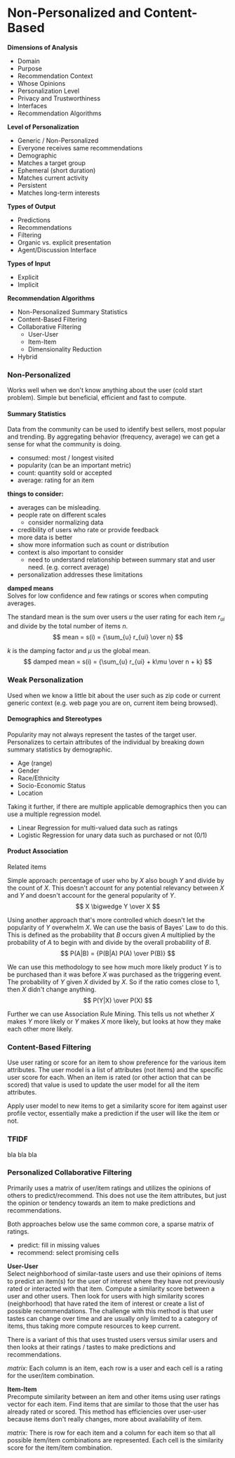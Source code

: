 # Non-Personalized and Content-Based

**Dimensions of Analysis**
- Domain
- Purpose
- Recommendation Context
- Whose Opinions
- Personalization Level
- Privacy and Trustworthiness
- Interfaces
- Recommendation Algorithms

**Level of Personalization**
- Generic / Non-Personalized
- Everyone receives same recommendations
- Demographic
- Matches a target group
- Ephemeral (short duration)
- Matches current activity
- Persistent
- Matches long-term interests

**Types of Output**
- Predictions
- Recommendations
- Filtering
- Organic vs. explicit presentation
- Agent/Discussion Interface

**Types of Input**
- Explicit
- Implicit

**Recommendation Algorithms**
- Non-Personalized Summary Statistics
- Content-Based Filtering
- Collaborative Filtering
  - User-User
  - Item-Item
  - Dimensionality Reduction
- Hybrid

### Non-Personalized
Works well when we don't know anything about the user (cold start problem).  Simple but beneficial, efficient and fast to compute.

#### Summary Statistics
Data from the community can be used to identify best sellers, most popular and trending.  By aggregating behavior (frequency, average) we can get a sense for what the community is doing.

- consumed: most / longest visited
- popularity (can be an important metric)
- count: quantity sold or accepted
- average: rating for an item

__things to consider:__
- averages can be misleading.
- people rate on different scales
    - consider normalizing data  
- credibility of users who rate or provide feedback
- more data is better
- show more information such as count or distribution
- context is also important to consider
    - need to understand relationship between summary stat and user need. (e.g. correct average)
- personalization addresses these limitations

__damped means__  
Solves for low confidence and few ratings or scores when computing averages.

The standard mean is the sum over users $u$ the user rating for each item $r_{ui}$ and divide by the total number of items $n$.
$$
mean = s(i) = {\sum_{u} r_{ui} \over n}
$$

$k$ is the damping factor and $\mu$ us the global mean.
$$
damped mean = s(i) = {\sum_{u} r_{ui} + k\mu \over n + k}
$$

### Weak Personalization
Used when we know a little bit about the user such as zip code or current generic context (e.g. web page you are on, current item being browsed).

#### Demographics and Stereotypes
Popularity may not always represent the tastes of the target user.  Personalizes to certain attributes of the individual by breaking down summary statistics by demographic.
- Age (range)
- Gender
- Race/Ethnicity
- Socio-Economic Status
- Location

Taking it further, if there are multiple applicable demographics then you can use a multiple regression model.
- Linear Regression for multi-valued data such as ratings
- Logistic Regression for unary data such as purchased or not (0/1)

#### Product Association
Related items

Simple approach: percentage of user who by $X$ also bough $Y$ and divide by the count of $X$.  This doesn't account for any potential relevancy between $X$ and $Y$ and doesn't account for the general popularity of $Y$.
$$
X \bigwedge Y \over X
$$

Using another approach that's more controlled which doesn't let the popularity of $Y$ overwhelm $X$.  We can use the basis of Bayes' Law to do this.  This is defined as the probability that $B$ occurs given $A$ multiplied by the probability of $A$ to begin with and divide by the overall probability of $B$.
$$
P(A|B) = {P(B|A) P(A) \over P(B)}
$$

We can use this methodology to see how much more likely product $Y$ is to be purchased than it was before $X$ was purchased as the triggering event. The probability of $Y$ given $X$ divided by $X$.  So if the ratio comes close to 1, then $X$ didn't change anything.
$$
P(Y|X) \over P(X)
$$

Further we can use Association Rule Mining. This tells us not whether $X$ makes $Y$ more likely or $Y$ makes $X$ more likely, but looks at how they make each other more likely.

### Content-Based Filtering
Use user rating or score for an item to show preference for the various item attributes.  The user model is a list of attributes (not items) and the specific user score for each.  When an item is rated (or other action that can be scored) that value is used to update the user model for all the item attributes.

Apply user model to new items to get a similarity score for item against user profile vector, essentially make a prediction if the user will like the item or not.

### TFIDF
bla bla bla

[//]: # (this section may need to move to another document)

### Personalized Collaborative Filtering
Primarily uses a matrix of user/item ratings and utilizes the opinions of others to predict/recommend.  This does not use the item attributes, but just the opinion or tendency towards an item to make predictions and recommendations.

Both approaches below use the same common core, a sparse matrix of ratings.
- predict: fill in missing values
- recommend: select promising cells

__User-User__  
Select neighborhood of similar-taste users and use their opinions of items to predict an item(s) for the user of interest where they have not previously rated or interacted with that item. Compute a similarity score between a user and other users. Then look for users with high similarity scores (neighborhood) that have rated the item of interest or create a list of possible recommendations.  The challenge with this method is that user tastes can change over time and are usually only limited to a category of items, thus taking more compute resources to keep current.

There is a variant of this that uses trusted users versus similar users and then looks at their ratings / tastes to make predictions and recommendations.

_matrix:_ Each column is an item, each row is a user and each cell is a rating for the user/item combination.

__Item-Item__  
Precompute similarity between an item and other items using user ratings vector for each item.  Find items that are similar to those that the user has already rated or scored.  This method has efficiencies over user-user because items don't really changes, more about availability of item.

_matrix:_ There is row for each item and a column for each item so that all possible item/item combinations are represented.  Each cell is the similarity score for the item/item combination.
